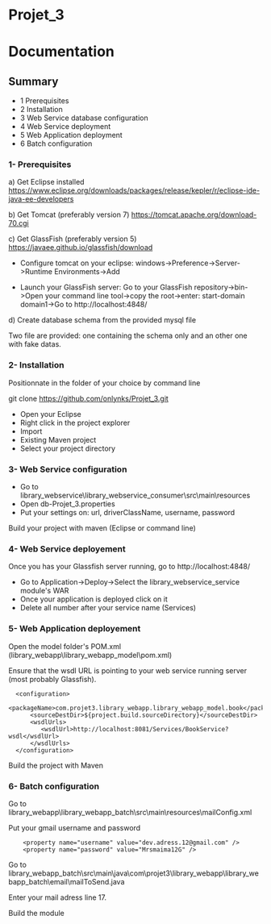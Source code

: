 # Projet_3

# Documentation

## Summary

* 1 Prerequisites
* 2 Installation
* 3 Web Service database configuration
* 4 Web Service deployment
* 5 Web Application deployment
* 6 Batch configuration

### 1- Prerequisites

a) Get Eclipse installed
https://www.eclipse.org/downloads/packages/release/kepler/r/eclipse-ide-java-ee-developers

b) Get Tomcat (preferably version 7)
https://tomcat.apache.org/download-70.cgi

c) Get GlassFish (preferably version 5)
https://javaee.github.io/glassfish/download

* Configure tomcat on your eclipse:
windows->Preference->Server->Runtime Environments->Add

* Launch your GlassFish server:
Go to your GlassFish repository->bin->Open your command line tool->copy the root->enter: start-domain domain1->Go to http://localhost:4848/ 

d) Create database schema from the provided mysql file

Two file are provided: one containing the schema only and an other one with fake datas.

### 2- Installation

Positionnate in the folder of your choice by command line

git clone https://github.com/onlynks/Projet_3.git

* Open your Eclipse
* Right click in the project explorer
* Import
* Existing Maven project
* Select your project directory



### 3- Web Service configuration

* Go to library_webservice\library_webservice_consumer\src\main\resources
* Open db-Projet_3.properties
* Put your settings on: url, driverClassName, username, password

Build your project with maven (Eclipse or command line)

### 4- Web Service deployement

Once you has your Glassfish server running, go to http://localhost:4848/ 

* Go to Application->Deploy->Select the library_webservice_service module's WAR
* Once your application is deployed click on it
* Delete all number after your service name (Services)

### 5- Web Application deployement

Open the model folder's POM.xml (library_webapp\library_webapp_model\pom.xml)

Ensure that the wsdl URL is pointing to your web service running server (most probably Glassfish).
```
  <configuration>
	  <packageName>com.projet3.library_webapp.library_webapp_model.book</packageName>
	  <sourceDestDir>${project.build.sourceDirectory}</sourceDestDir>
	  <wsdlUrls>
	     <wsdlUrl>http://localhost:8081/Services/BookService?wsdl</wsdlUrl>
	  </wsdlUrls>
  </configuration>
```
Build the project with Maven

### 6- Batch configuration

Go to library_webapp\library_webapp_batch\src\main\resources\mailConfig.xml

Put your gmail username and password

```
	<property name="username" value="dev.adress.12@gmail.com" />
	<property name="password" value="Mrsmaima12G" />
```
Go to library_webapp_batch\src\main\java\com\projet3\library_webapp\library_webapp_batch\email\mailToSend.java

Enter your mail adress line 17.

Build the module
